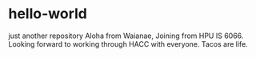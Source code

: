# hello-world
just another repository
Aloha from Waianae, Joining from HPU IS 6066. Looking forward to working through HACC with everyone.
Tacos are life.
